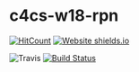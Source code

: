 # c4cs-w18-rpn

[![HitCount](http://hits.dwyl.com/{username}/{project-name}.svg)](http://hits.dwyl.com/{username}/{project-name})
[![Website shields.io](https://img.shields.io/website-up-down-green-red/http/shields.io.svg)](http://shields.io/)

![Travis](https://img.shields.io/travis/USER/REPO.svg)
[![Build Status](https://travis-ci.org/jbseg/c4cs-w18-rpn.svg?branch=master)](https://travis-ci.org/jbseg/c4cs-w18-rpn)
